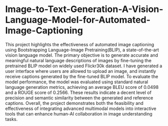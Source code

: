 # Image-to-Text-Generation-A-Vision-Language-Model-for-Automated-Image-Captioning

This project highlights the effectiveness of automated image captioning using Bootstrapping Language-Image Pretraining(BLIP), a state-of-the-art vision language model. The primary objective is to generate accurate and meaningful natural language descriptions of images by fine-tuning the pretrained BLIP model on widely used Flickr30k dataset. I have generated a user interface where users are allowed to upload an image, and instantly receive captions generated by the fine-tuned BLIP model. To evaluate the model performance, the model was evaluated using standard natural language generation metrics, achieving an average BLEU score of 0.0498 and a ROUGE score of 0.2566. These results indicate a decent level of precision and semantic similarity between the generated and reference captions. Overall, the project demonstrates both the feasibility and effectiveness of integrating advanced multimodal models into interactive tools that can enhance human-AI collaboration in image understanding tasks.
